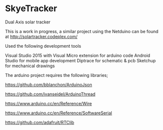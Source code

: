 # SkyeTracker
Dual Axis solar tracker

This is a work in progress, a similar project using the Netduino can be found at http://solartracker.codeplex.com/

Used the following development tools

Visual Studio 2015 with Visual Micro extension for arduino code
Android Studio for mobile app development
Diptrace for schematic & pcb
Sketchup for mechanical drawings

The arduino project requires the following libraries;

  https://github.com/bblanchon/ArduinoJson

  https://github.com/ivanseidel/ArduinoThread

  https://www.arduino.cc/en/Reference/Wire

  https://www.arduino.cc/en/Reference/SoftwareSerial

  https://github.com/adafruit/RTClib
